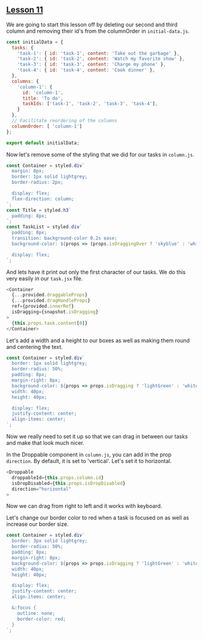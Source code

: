 ## [Lesson 11]()

We are going to start this lesson off by deleting our second and third column and removing their id's from the columnOrder in `initial-data.js`. 

```js
const initialData = {
  tasks: {
    'task-1': { id: 'task-1', content: 'Take out the garbage' },
    'task-2': { id: 'task-2', content: 'Watch my favorite show' },
    'task-3': { id: 'task-3', content: 'Charge my phone' },
    'task-4': { id: 'task-4', content: 'Cook dinner' },
  },
  columns: {
    'column-1': {
      id: 'column-1',
      title: 'To do',
      taskIds: ['task-1', 'task-2', 'task-3', 'task-4'],
    }
  },
  // Facilitate reordering of the columns
  columnOrder: [ 'column-1']
};

export default initialData;
```

Now let's remove some of the styling that we did for our tasks in `column.js`. 

```js
const Container = styled.div`
  margin: 8px;
  border: 1px solid lightgrey;
  border-radius: 2px;

  display: flex;
  flex-direction: column;
`;
const Title = styled.h3`
  padding: 8px;
`;
const TaskList = styled.div`
  padding: 8px;
  transition: background-color 0.2s ease;
  background-color: ${props => (props.isDraggingOver ? 'skyblue' : 'white')};

  display: flex;
`;
```

And lets have it print out only the first character of our tasks. We do this very easily in our `task.jsx` file.

```js
<Container
  {...provided.draggableProps}
  {...provided.dragHandleProps}
  ref={provided.innerRef}
  isDragging={snapshot.isDragging}
>
  {this.props.task.content[0]}
</Container>
```

Let's add a width and a height to our boxes as well as making them round and centering the text. 

```js
const Container = styled.div`
  border: 1px solid lightgrey;
  border-radius: 50%;
  padding: 8px;
  margin-right: 8px;
  background-color: ${props => props.isDragging ? 'lightGreen' : 'white'};
  width: 40px;
  height: 40px;

  display: flex;
  justify-content: center;
  align-items: center;
`;
```

Now we really need to set it up so that we can drag in between our tasks and make that look much nicer. 

In the Droppable component in `column.js`, you can add in the prop `direction`. By default, it is set to 'vertical'. Let's set it to horizontal. 

```js
<Droppable 
  droppableId={this.props.column.id}
  isDropDisabled={this.props.isDropDisabled}
  direction="horizontal"
>
```

Now we can drag from right to left and it works with keyboard. 

Let's change our border color to red when a task is focused on as well as increase our border size. 

```js
const Container = styled.div`
  border: 3px solid lightgrey;
  border-radius: 50%;
  padding: 8px;
  margin-right: 8px;
  background-color: ${props => props.isDragging ? 'lightGreen' : 'white'};
  width: 40px;
  height: 40px;

  display: flex;
  justify-content: center;
  align-items: center;

  &:focus {
    outline: none;
    border-color: red;
  }
`;
```